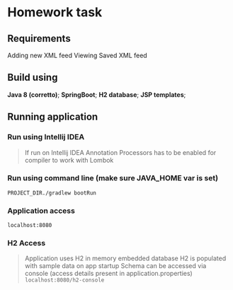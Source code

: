 
# Homework task 
## Requirements
Adding new XML feed
Viewing Saved XML feed

## Build using
**Java 8 (corretto)**;
**SpringBoot**;
**H2 database**;
**JSP templates**;

## Running application
### Run using Intellij IDEA
> If run on Intellij IDEA Annotation Processors has to be enabled for compiler to work with Lombok

### Run using command line (make sure JAVA_HOME var is set)
```PROJECT_DIR./gradlew bootRun```

### Application access
```localhost:8080```

### H2 Access
>Application uses H2 in memory embedded database
>H2 is populated with sample data on app startup
>Schema can be accessed via console (access details present in application.properties)
```localhost:8080/h2-console```
